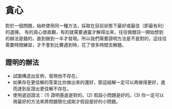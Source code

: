 # 貪心

對於一個問題，始終使用同一種方法，採取在目前狀態下最好或最佳（即最有利）的選擇。
有的貪心很直觀，有的就需要通靈才解得出來，往往做題目一開始想到的辦法是錯的，直到做到一半才發現。所以我們需要證明方法是不是對的，這往往需要時間練習，才不會到比賽遇到時，花了很多時間去解題。

## 證明的辦法

- 試圖構造出反例，發現他不存在。
- 如果存在更佳解的答案比你做出來的還好，那這組解一定可以再做得更好，進而達到反證出更佳解不存在。
- 使用遞迴證法：(1) 證明基底是對的。(2) 假設小問題是好的。(3) 你一定可以用最好的方法來將問題簡化成剛才假設是好的小問題。
